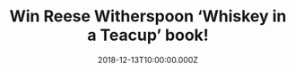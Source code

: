---
campaign-uuid: "c-231bd3d0-0d0f-4292-8474-8a7381e81459"
type: "Preview"
category: "Gifts"
date: "2018-12-13T10:00:00.000Z"
end-date: "2019-01-14T04:59:00.000Z"
disable-form: false
is_promoted: false
has_entry_page: true
title: "Win Reese Witherspoon ‘Whiskey in a Teacup’ book!"
competition-description: "<p>Reese Witherspoon, award-winning\_actress and\_producer,\
  \ has created the kinds of unforgettable characters that connect with critics and\
  \ audiences alike. Now, she invites you into her world, where she infuses the southern\
  \ style, parties, and traditions she loves with contemporary flair and charm.</p>\r\
  \n<p>Want to know more about Reese’s life? Click below for a chance to win!</p>"
hero-header: "Win Reese Witherspoon ‘Whiskey in a Teacup’ book!"
terms-confirmation: "N/A"
banner-img: "https://assets.expresslyapp.com/asset-69e5ca9f-7682-4b3e-aa68-ebfca9ef3df1.jpg"
logo-left-href: "aaa.nme.com"
logo-left-image: "https://assets.expresslyapp.com/asset-7e129346-e473-4672-b2f0-c2d14a824674.jpg"
logo-left-title: "NME AAA"
bg-image-hero: "https://assets.expresslyapp.com/asset-b7a52bcf-5a5c-406a-913d-3f5cc267c507.jpg"
bg-image-first: "https://assets.expresslyapp.com/asset-29329679-ad45-4d70-85be-e27b58dcad86.jpg"
section1-content: "<p>Reese’s southern heritage informs her whole life, and she loves\
  \ sharing the joys of southern living with practically everyone she meets. She takes\
  \ the South wherever she goes with bluegrass, big holiday parties, and plenty of\
  \ Dorothea’s fried chicken. It’s reflected in how she entertains, decorates her\
  \ home, and makes holidays special for her kids.</p>\r\n<p>Reese loves sharing Dorothea’\
  s most delicious recipes as well as her favorite southern traditions, from midnight\
  \ barn parties to backyard bridal showers, magical Christmas mornings to rollicking\
  \ honky-tonks.</p>\r\n<p>It’s easy to bring a little bit of Reese’s world into your\
  \ home, no matter where you live. After all, there’s a southern side to every place\
  \ in the world, right? Enter the form below for a chance to win the New York Times\
  \ Bestseller, Reese Witherspoon ‘Whiskey in a Teacup’ book and it could be yours!</p>"
entry-title: "Win Reese Witherspoon ‘Whiskey in a Teacup’ book!"
entry-content: "Enter the draw to win Reese Witherspoon ‘Whiskey in a Teacup’ book\
  \ by completing the form below before 23:59 EST on 13th of January 2019."
has-winner: false
prize-description: "Reese Witherspoon ‘Whiskey in a Teacup’ book."
special-conditions: "Multiple entries are allowed up to one every day.\r\nThis competition\
  \ is also available on: http://club.expressly.io/competitons/reese-witherspoon-book-giveaway"
country-restrictions:
- "US"
---